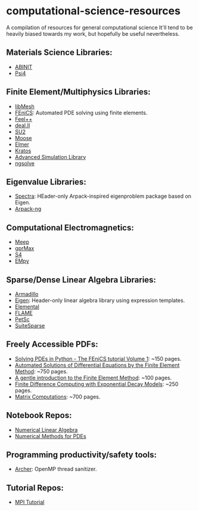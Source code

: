 # computational-science-resources
A compilation of resources for general computational science It'll tend to be heavily biased towards my work, but hopefully be useful nevertheless.


## Materials Science Libraries:

* [ABINIT](https://github.com/abinit/abinit)
* [Psi4](https://github.com/psi4/psi4)

## Finite Element/Multiphysics Libraries:

* [libMesh](https://github.com/libMesh/libmesh)
* [FEniCS](https://bitbucket.org/fenics-project/): Automated PDE solving using finite elements.
* [Feel++](https://github.com/feelpp/feelpp)
* [deal.II](https://github.com/dealii/dealii)
* [SU2](https://github.com/su2code/SU2)
* [Moose](https://github.com/idaholab/moose)
* [Elmer](https://github.com/ElmerCSC/elmerfem)
* [Kratos](https://github.com/KratosMultiphysics/Kratos)
* [Advanced Simulation Library](https://github.com/AvtechScientific/ASL)
* [ngsolve](https://github.com/NGSolve/ngsolve)

## Eigenvalue Libraries:

* [Spectra](https://github.com/yixuan/spectra): HEader-only Arpack-inspired eigenproblem package based on Eigen.
* [Arpack-ng](https://github.com/opencollab/arpack-ng)

## Computational Electromagnetics:

* [Meep](https://github.com/stevengj/meep/)
* [gprMax](https://github.com/gprMax/gprMax)
* [S4](https://github.com/victorliu/S4)
* [EMpy](https://github.com/lbolla/EMpy)

## Sparse/Dense Linear Algebra Libraries:
* [Armadillo](http://arma.sourceforge.net/)
* [Eigen](http://eigen.tuxfamily.org/index.php?title=Main_Page): Header-only linear algebra library using expression templates.
* [Elemental](https://github.com/elemental/Elemental)
* [FLAME](https://github.com/flame/libflame)
* [PetSc](https://github.com/petsc/petsc)
* [SuiteSparse](http://faculty.cse.tamu.edu/davis/suitesparse.html)

## Freely Accessible PDFs:

* [Solving PDEs in Python - The FEniCS tutorial Volume 1](https://fenicsproject.org/pub/tutorial/pdf/fenics-tutorial-vol1.pdf): ~150 pages.
* [Automated Solutions of Differential Equations by the Finite Element Method](https://fenicsproject.org/pub/book/book/fenics-book-2011-06-14.pdf): ~750 pages.
* [A gentle introduction to the Finite Element Method](http://arturo.imati.cnr.it/~marini/didattica/Metodi-engl/Intro2FEM.pdf): ~100 pages.
* [Finite Difference Computing with Exponential Decay Models](https://hplgit.github.io/decay-book/doc/pub/book/pdf/decay-book-4print.pdf): ~250 pages.
* [Matrix Computations](http://web.mit.edu/ehliu/Public/sclark/Golub%20G.H.,%20Van%20Loan%20C.F.-%20Matrix%20Computations.pdf): ~700 pages.
## Notebook Repos:

* [Numerical Linear Algebra](https://github.com/fastai/numerical-linear-algebra)
* [Numerical Methods for PDEs](https://github.com/hplgit/num-methods-for-PDEs)

## Programming productivity/safety tools:
* [Archer](https://github.com/PRUNERS/archer): OpenMP thread sanitizer.

## Tutorial Repos:
* [MPI Tutorial](https://github.com/wesleykendall/mpitutorial)
